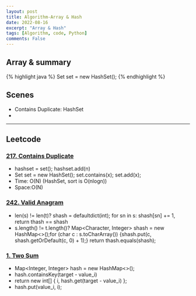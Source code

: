 ```yaml
---
layout: post
title: Algorithm-Array & Hash
date: 2022-08-16
excerpt: "Array & Hash"
tags: [Algorithm, code, Python]
comments: False
---
```


## Array & summary

{% highlight java %}
Set<Integer> set = new HashSet<Integer>();
{% endhighlight %}


## Scenes 
- Contains Duplicate: HashSet
- 
---

## Leetcode
### [217. Contains Duplicate](https://github.com/liangliang1120/leetcode/blob/main/solutions/Hashing_217.py)
- hashset = set(); hashset.add(n)
- Set<Integer> set = new HashSet<Integer>(); set.contains(x); set.add(x);
- Time: O(N) (HashSet, sort is O(nlogn))
- Space:O(N)

### [242. Valid Anagram](https://github.com/liangliang1120/leetcode/blob/main/solutions/0242-Valid-Anagram.py)
- len(s) != len(t)? shash = defaultdict(int); for sn in s: shash[sn] += 1, return thash == shash
- s.length() != t.length()? Map<Character, Integer> shash = new HashMap<>();for (char c : s.toCharArray()) {shash.put(c, shash.getOrDefault(c, 0) + 1);} return thash.equals(shash);

### [1. Two Sum](https://github.com/liangliang1120/leetcode/blob/main/solutions/0001-Two-Sum.py)
- Map<Integer, Integer> hash = new HashMap<>();
- hash.containsKey(target - value_i)
- return new int[] { i, hash.get(target - value_i) };
- hash.put(value_i, i);
